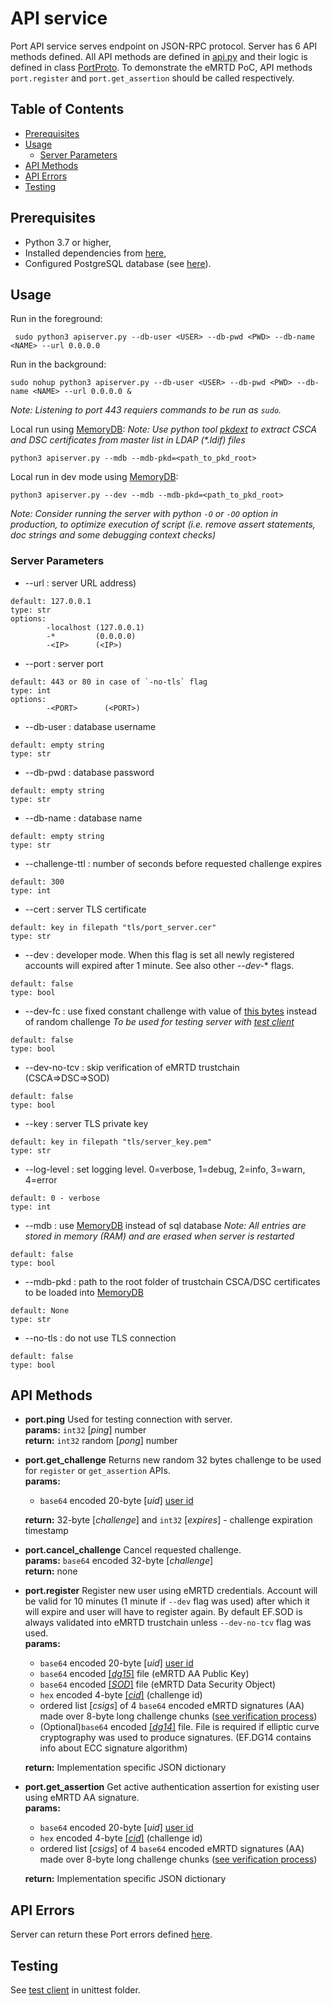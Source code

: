 # API service
Port API service serves endpoint on JSON-RPC protocol.
Server has 6 API methods defined.
All API methods are defined in [api.py](https://github.com/ZeroPass/port-py-server/blob/18e134e9316bf3888ae5e51ce4cf46468e832f44/src/APIservice/api.py#L56-L172) and their logic is defined in class [PortProto](https://github.com/ZeroPass/port-py-server/blob/66b2ea724ec9a515d07298eed828c6849ec1cbbc/src/APIservice/proto/proto.py#L65-L438).
 To demonstrate the eMRTD PoC, API methods `port.register` and `port.get_assertion` should be called respectively.

## Table of Contents
- [Prerequisites](#prerequisites)
- [Usage](#usage)
  + [Server Parameters](#server-parameters)
- [API Methods](#api-methods)
- [API Errors](#api-errors)
- [Testing](#testing)

## Prerequisites
* Python 3.7 or higher,
* Installed dependencies from [here](../../../../../port-py-server#prerequisites),
* Configured PostgreSQL database (see [here](../../../../../port-py-server#configure-postgresql-database)).

## Usage
Run in the foreground:
```
 sudo python3 apiserver.py --db-user <USER> --db-pwd <PWD> --db-name <NAME> --url 0.0.0.0
```

Run in the background:
```
sudo nohup python3 apiserver.py --db-user <USER> --db-pwd <PWD> --db-name <NAME> --url 0.0.0.0 &
```
*Note: Listening to port 443 requiers commands to be run as `sudo`.*


Local run using [MemoryDB](https://github.com/ZeroPass/port-py-server/blob/ddcc6073d298cb1a4e0d99195d928a9dce0f78e5/src/APIservice/proto/db.py#L262-L375):
*Note: Use python tool [pkdext](https://github.com/ZeroPass/PassID-documntation-and-tools/tree/master/tools/pkdext) to extract CSCA and DSC certificates from master list in LDAP (\*.ldif) files*
```
python3 apiserver.py --mdb --mdb-pkd=<path_to_pkd_root>
```

Local run in dev mode using [MemoryDB](https://github.com/ZeroPass/port-py-server/blob/ddcc6073d298cb1a4e0d99195d928a9dce0f78e5/src/APIservice/proto/db.py#L262-L375):
```
python3 apiserver.py --dev --mdb --mdb-pkd=<path_to_pkd_root>
```

*Note: Consider running the server with python `-O` or `-OO` option in production, to optimize execution of script (i.e. remove assert statements, doc strings and some debugging context checks)*

### Server Parameters

* --url : server URL address)
```
default: 127.0.0.1
type: str
options:
        -localhost (127.0.0.1)
        -*         (0.0.0.0)
        -<IP>      (<IP>)
```

* --port : server port
```
default: 443 or 80 in case of `-no-tls` flag
type: int
options:
        -<PORT>      (<PORT>)
```

* --db-user : database username
```
default: empty string
type: str
```

* --db-pwd : database password
```
default: empty string
type: str
```

* --db-name : database name
```
default: empty string
type: str
```



* --challenge-ttl : number of seconds before requested challenge expires
```
default: 300
type: int
```

* --cert : server TLS certificate
```
default: key in filepath "tls/port_server.cer"
type: str
```

* --dev : developer mode. When this flag is set all newly registered accounts will expired after 1 minute.
See also other *--dev-** flags.
```
default: false
type: bool
```

* --dev-fc : use fixed constant challenge with value of [this bytes](https://github.com/ZeroPass/port-py-server/blob/master/examples/apiserver/apiserver.py#L26) instead of random challenge
*To be used for testing server with [test client](https://github.com/ZeroPass/port-py-server/blob/master/examples/apiserver/unittest/test_client.py)*
```
default: false
type: bool
```

* --dev-no-tcv : skip verification of eMRTD trustchain (CSCA=>DSC=>SOD)
```
default: false
type: bool
```

* --key : server TLS private key
```
default: key in filepath "tls/server_key.pem"
type: str
```

* --log-level : set logging level. 0=verbose, 1=debug, 2=info, 3=warn, 4=error
```
default: 0 - verbose
type: int
```

* --mdb : use [MemoryDB](https://github.com/ZeroPass/port-py-server/blob/ddcc6073d298cb1a4e0d99195d928a9dce0f78e5/src/port/proto/db.py#L262-L375) instead of sql database
*Note: All entries are stored in memory (RAM) and are erased when server is restarted*
```
default: false
type: bool
```

* --mdb-pkd : path to the root folder of trustchain CSCA/DSC certificates to be loaded into [MemoryDB](https://github.com/ZeroPass/port-py-server/blob/ddcc6073d298cb1a4e0d99195d928a9dce0f78e5/src/port/proto/db.py#L262-L375)
```
default: None
type: str
```

* --no-tls : do not use TLS connection
```
default: false
type: bool
```
## API Methods
* **port.ping**
  Used for testing connection with server.  
  **params:** `int32` [*ping*] number  
  **return:** `int32` random [*pong*] number

* **port.get_challenge**
  Returns new random 32 bytes challenge to be used for `register` or `get_assertion` APIs.  
  **params:**
    * `base64` encoded 20-byte [*uid*] [user id](https://github.com/ZeroPass/port-py-server/blob/a87cb5cc55c160a9ca80583ecb6099d7a6e57660/src/port/proto/user.py#L10-L39)

  **return:** 32-byte [*challenge*] and `int32` [*expires*] - challenge expiration timestamp 

* **port.cancel_challenge**
  Cancel requested challenge.  
  **params:** `base64` encoded 32-byte [*challenge*]  
  **return:** none

* **port.register**
  Register new user using eMRTD credentials. Account will be valid for 10 minutes (1 minute if `--dev` flag was used) after which it will expire and user will have to register again.
  By default EF.SOD is always validated into eMRTD trustchain unless `--dev-no-tcv` flag was used.  
  **params:**
    * `base64` encoded 20-byte [*uid*] [user id](https://github.com/ZeroPass/port-py-server/blob/a87cb5cc55c160a9ca80583ecb6099d7a6e57660/src/port/proto/user.py#L10-L39)
    * `base64` encoded [[*dg15*]](https://github.com/ZeroPass/port-py-server/blob/a87cb5cc55c160a9ca80583ecb6099d7a6e57660/src/pymrtd/ef/dg.py#L189-L203) file (eMRTD AA Public Key)
    * `base64` encoded [[*SOD*]](https://github.com/ZeroPass/port-py-server/blob/a87cb5cc55c160a9ca80583ecb6099d7a6e57660/src/pymrtd/ef/sod.py#L135-L195) file (eMRTD Data Security Object)
    * `hex` encoded 4-byte [[*cid*]](https://github.com/ZeroPass/port-py-server/blob/master/src/port/proto/challenge.py#L12-L37) (challenge id)
    * ordered list [*csigs*] of 4 `base64` encoded eMRTD signatures (AA) made over 8-byte long challenge chunks ([see verification process](https://github.com/ZeroPass/port-py-server/blob/5800f368b03de6bf8d2ee9d26ba974ff3284b215/src/APIservice/proto/proto.py#L244-L249))
    * (Optional)`base64` encoded [[*dg14*]](https://github.com/ZeroPass/port-py-server/blob/a87cb5cc55c160a9ca80583ecb6099d7a6e57660/src/pymrtd/ef/dg.py#L161-L185) file.
    File is required if elliptic curve cryptography was used to produce signatures. (EF.DG14 contains info about ECC signature algorithm)

  **return:** Implementation specific JSON dictionary

 * **port.get_assertion**
  Get active authentication assertion for existing user using eMRTD AA signature.  
  **params:**
    * `base64` encoded 20-byte [*uid*] [user id](https://github.com/ZeroPass/port-py-server/blob/a87cb5cc55c160a9ca80583ecb6099d7a6e57660/src/port/proto/user.py#L10-L39)
    * `hex` encoded 4-byte [[*cid*]](https://github.com/ZeroPass/port-py-server/blob/master/src/port/proto/challenge.py#L12-L37) (challenge id)
    * ordered list [*csigs*] of 4 `base64` encoded eMRTD signatures (AA) made over 8-byte long challenge chunks ([see verification process](https://github.com/ZeroPass/port-py-server/blob/5800f368b03de6bf8d2ee9d26ba974ff3284b215/src/APIservice/proto/proto.py#L244-L249))

   **return:** Implementation specific JSON dictionary

## API Errors
Server can return these Port errors defined [here](https://github.com/ZeroPass/port-py-server/blob/master/src/port/proto/proto.py#L21-L62).

## Testing
See [test client](unittest) in unittest folder.
